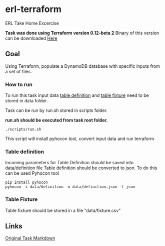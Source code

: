 # erl-terraform
ERL Take Home Excercise

**Task was done using Terraform version 0.12-beta 2**
Binary of this version can be downloaded [Here](https://releases.hashicorp.com/terraform/0.12.0-beta2/)

## Goal

Using Terraform, populate a DynamoDB database with specific inputs from a set of files.

### How to run
To run this task input data [table definition](#table-definition) and [table fixture](#table-fixture) need to be stored in data folder.

Task can be run by run.sh stored in scripts folder.

**run.sh should be executed from task root folder.**
```
./scripts/run.sh
```

This script will install pyhocon tool, convert input data and run terraform

### Table definition
Incoming parameters for Table Definition should be saved into data/definition file
Table definition should be converted to json. To do this can be used Pyhocon tool
```
pip install pyhocon
pyhocon -i data/definition -o data/definition.json -f json
```

### Table Fixture
Table fixture should be stored in a file "data/fixture.csv"

## Links
[Original Task Markdown](erl-interview-exercise-devops.md)